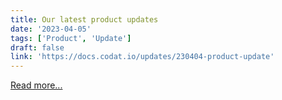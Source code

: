 ```yaml
---
title: Our latest product updates
date: '2023-04-05'
tags: ['Product', 'Update']
draft: false
link: 'https://docs.codat.io/updates/230404-product-update'
---
```


[Read more...](https://docs.codat.io/updates/230404-product-update)

